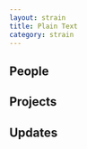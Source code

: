 ```yaml
---
layout: strain
title: Plain Text
category: strain
---
```


<!-- A 75-100 word paragraph describing the motivation behind these projects -->

## People
<!-- Go through all projects and pull people. -->

## Projects
<!-- List all posts in category literary-trends -->

## Updates
<!-- list all posts tagged in posts in category literary-trends -->
